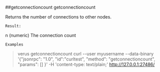 ##getconnectioncount
getconnectioncount

Returns the number of connections to other nodes.

```
Result:
```
n          (numeric) The connection count

```
Examples
```
> verus getconnectioncount 
> curl --user myusername --data-binary '{"jsonrpc": "1.0", "id":"curltest", "method": "getconnectioncount", "params": [] }' -H 'content-type: text/plain;' http://127.0.0.1:27486/

```
